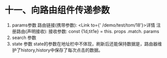  
# 十一、向路由组件传递参数
1. params参数
路由链接(携带参数): <Link to={' /demo/test/tom/18'}>详情</Link>
注册路由(声明接收): <Route path="/demo/test/ :name/ :age" component={Test}/>
接收参数: const {1d,tit1e} = this. props .match. params
2. search 参数
3. state 参数
   state的参数在地址栏中不体现，刷新后还能保持数据是，路由器维护了history,history中保存了每次点击的数据。